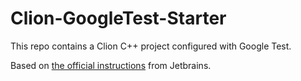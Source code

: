 # Clion-GoogleTest-Starter
This repo contains a Clion C++ project configured with Google Test.

Based on [the official instructions](https://www.jetbrains.com/help/clion/unit-testing-tutorial.html#clion-integrations) from Jetbrains.